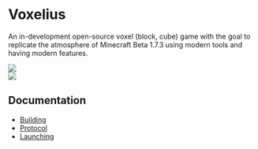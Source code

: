 # Voxelius
An in-development open-source voxel (block, cube) game with the goal to replicate the atmosphere of Minecraft Beta 1.7.3 using modern tools and having modern features.  

![](misc/rd1.png)  
![](misc/2024/1725250058988055.png)  

## Documentation
* [Building](misc/docs/building.md)  
* [Protocol](misc/docs/protocol.md)  
* [Launching](misc/docs/launch.md)
